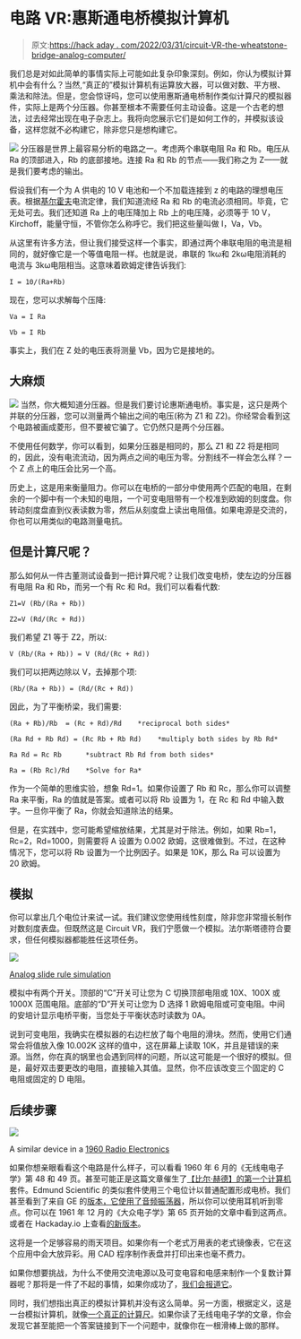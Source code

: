 # 电路 VR:惠斯通电桥模拟计算机

> 原文:[https://hack aday . com/2022/03/31/circuit-VR-the-wheatstone-bridge-analog-computer/](https://hackaday.com/2022/03/31/circuit-vr-the-wheatstone-bridge-analog-computer/)

我们总是对如此简单的事情实际上可能如此复杂印象深刻。例如，你认为模拟计算机中会有什么？当然,“真正的”模拟计算机有运算放大器，可以做对数、平方根、乘法和除法。但是，您会惊讶吗，您可以使用惠斯通电桥制作类似计算尺的模拟器件，实际上是两个分压器。你甚至根本不需要任何主动设备。这是一个古老的想法，过去经常出现在电子杂志上。我将向您展示它们是如何工作的，并模拟该设备，这样您就不必构建它，除非您只是想构建它。

[![](../Images/30a50e41d79a8a7338987e7ee0e08bca.png)](https://hackaday.com/wp-content/uploads/2022/03/voltage_divider_had.jpg) 分压器是世界上最容易分析的电路之一。考虑两个串联电阻 Ra 和 Rb。电压从 Ra 的顶部进入，Rb 的底部接地。连接 Ra 和 Rb 的节点——我们称之为 Z——就是我们要考虑的输出。

假设我们有一个为 A 供电的 10 V 电池和一个不加载连接到 z 的电路的理想电压表。根据[基尔霍夫](https://hackaday.com/2017/05/25/ohm-dont-forget-kirchhoff/)电流定律，我们知道流经 Ra 和 Rb 的电流必须相同。毕竟，它无处可去。我们还知道 Ra 上的电压降加上 Rb 上的电压降，必须等于 10 V，Kirchoff，能量守恒，不管你怎么称呼它。我们把这些量叫做 I，Va，Vb。

从这里有许多方法，但让我们接受这样一个事实，即通过两个串联电阻的电流是相同的，就好像它是一个等值电阻一样。也就是说，串联的 1kω和 2kω电阻消耗的电流与 3kω电阻相当。这意味着欧姆定律告诉我们:

```
I = 10/(Ra+Rb)
```

现在，您可以求解每个压降:

```
Va = I Ra

Vb = I Rb
```

事实上，我们在 Z 处的电压表将测量 Vb，因为它是接地的。

## 大麻烦

[![](../Images/5ad9929bc71d6d28a6521cbad29889c8.png)](https://hackaday.com/wp-content/uploads/2022/03/wheatstone_had.jpg) 当然，你大概知道分压器。但是我们要讨论惠斯通电桥。事实是，这只是两个并联的分压器，您可以测量两个输出之间的电压(称为 Z1 和 Z2)。你经常会看到这个电路被画成菱形，但不要被它骗了。它仍然只是两个分压器。

不使用任何数学，你可以看到，如果分压器是相同的，那么 Z1 和 Z2 将是相同的，因此，没有电流流动，因为两点之间的电压为零。分割线不一样会怎么样？一个 Z 点上的电压会比另一个高。

历史上，这是用来衡量阻力。你可以在电桥的一部分中使用两个匹配的电阻，在剩余的一个脚中有一个未知的电阻，一个可变电阻带有一个校准到欧姆的刻度盘。你转动刻度盘直到仪表读数为零，然后从刻度盘上读出电阻值。如果电源是交流的，你也可以用类似的电路测量电抗。

## 但是计算尺呢？

那么如何从一件古董测试设备到一把计算尺呢？让我们改变电桥，使左边的分压器有电阻 Ra 和 Rb，而另一个有 Rc 和 Rd。我们可以看看代数:

```
Z1=V (Rb/(Ra + Rb))

Z2=V (Rd/(Rc + Rd))
```

我们希望 Z1 等于 Z2，所以:

```
V (Rb/(Ra + Rb)) = V (Rd/(Rc + Rd))
```

我们可以把两边除以 V，去掉那个项:

```
(Rb/(Ra + Rb)) = (Rd/(Rc + Rd))
```

因此，为了平衡桥梁，我们需要:

```
(Ra + Rb)/Rb  = (Rc + Rd)/Rd    *reciprocal both sides*

(Ra Rd + Rb Rd) = (Rc Rb + Rb Rd)    *multiply both sides by Rb Rd*

Ra Rd = Rc Rb      *subtract Rb Rd from both sides*

Ra = (Rb Rc)/Rd    *Solve for Ra*
```

作为一个简单的思维实验，想象 Rd=1。如果你设置了 Rb 和 Rc，那么你可以调整 Ra 来平衡，Ra 的值就是答案。或者可以将 Rb 设置为 1，在 Rc 和 Rd 中输入数字。一旦你平衡了 Ra，你就会知道除法的结果。

但是，在实践中，您可能希望缩放结果，尤其是对于除法。例如，如果 Rb=1，Rc=2，Rd=1000，则需要将 A 设置为 0.002 欧姆，这很难做到。不过，在这种情况下，您可以将 Rb 设置为一个比例因子。如果是 10K，那么 Ra 可以设置为 20 欧姆。

## 模拟

你可以拿出几个电位计来试一试。我们建议您使用线性刻度，除非您非常擅长制作对数刻度表盘。但既然这是 Circuit VR，我们宁愿做一个模拟。法尔斯塔德符合要求，但任何模拟器都能胜任这项任务。

[![](../Images/eb265fabf0b867451eda2a749d6d727b.png)](https://tinyurl.com/yclw4ahe)

[Analog slide rule simulation](https://tinyurl.com/yclw4ahe)

模拟中有两个开关。顶部的“C”开关可让您为 C 切换顶部电阻或 10X、100X 或 1000X 范围电阻。底部的“D”开关可让您为 D 选择 1 欧姆电阻或可变电阻。中间的安培计显示电桥平衡，当您处于平衡状态时读数为 0A。

说到可变电阻，我确实在模拟器的右边栏放了每个电阻的滑块。然而，使用它们通常会将值放入像 10.002K 这样的值中，这在屏幕上读取 10K，并且是错误的来源。当然，你在真的锅里也会遇到同样的问题，所以这可能是一个很好的模拟。但是，最好双击要更改的电阻，直接输入其值。显然，你不应该改变三个固定的 C 电阻或固定的 D 电阻。

## 后续步骤

[![](../Images/89f9dfc01925142418a7d6f54d8841d0.png)](https://worldradiohistory.com/Archive-Radio-Electronics/60s/1960/Radio-Electronics-1960-06.pdf)

A similar device in a [1960 Radio Electronics](https://worldradiohistory.com/Archive-Radio-Electronics/60s/1960/Radio-Electronics-1960-06.pdf)

如果你想亲眼看看这个电路是什么样子，可以看看 1960 年 6 月的《无线电电子学》第 48 和 49 页。甚至可能正是这篇文章催生了[【比尔·赫德】的第一个计算机](https://hackaday.com/2014/07/25/bil-herd-computing-with-analog/)套件。Edmund Scientific 的类似套件使用三个电位计以普通配置形成电桥。我们甚至看到了来自 GE 的[版本，它使用了](https://oldcomputermuseum.com/ge_ef140.html)[音频振荡器](https://archive.org/details/bitsavers_geEF140EF1ject1961_3820351)，所以你可以使用耳机听到零点。你可以在 1961 年 12 月的《大众电子学》第 65 页开始的文章中看到这两点。或者在 Hackaday.io 上查看[的新版本](https://hackaday.io/project/177346-simple-analog-computer-electronic-slide-rule)。

这将是一个足够容易的雨天项目。如果你有一个老式万用表的老式镜像表，它在这个应用中会大放异彩。用 CAD 程序制作表盘并打印出来也毫不费力。

如果你想要挑战，为什么不使用交流电源以及可变电容和电感来制作一个复数计算器呢？那将是一件了不起的事情，如果你成功了，[我们会报道它](https://hackaday.com/submit-a-tip/)。

同时，我们想指出真正的模拟计算机并没有这么简单。另一方面，根据定义，这是一台模拟计算机，就像[一个真正的计算尺](https://hackaday.com/2015/11/05/slide-rules-were-the-original-personal-computers/)。如果你读了无线电电子学的文章，你会发现它甚至能把一个答案链接到下一个问题中，就像你在一根滑棒上做的那样。